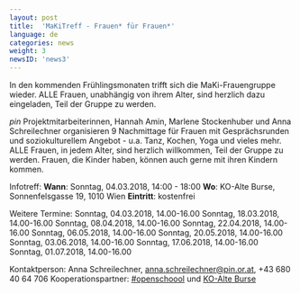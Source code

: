```yaml
---
layout: post
title:  'MaKiTreff - Frauen* für Frauen*'
language: de
categories: news
weight: 3
newsID: 'news3'
---
```


In den kommenden Frühlingsmonaten trifft sich die MaKi-Frauengruppe wieder. ALLE Frauen, unabhängig von ihrem Alter, sind herzlich dazu eingeladen, Teil der Gruppe zu werden.

*pin* Projektmitarbeiterinnen, Hannah Amin, Marlene Stockenhuber und Anna Schreilechner organisieren 9 Nachmittage für Frauen mit Gesprächsrunden und soziokulturellem Angebot - u.a. Tanz, Kochen, Yoga und vieles mehr. ALLE Frauen, in jedem Alter, sind herzlich willkommen, Teil der Gruppe zu werden. Frauen, die Kinder haben, können auch gerne mit ihren Kindern kommen. 

Infotreff:
**Wann**: Sonntag, 04.03.2018, 14:00 - 18:00
**Wo**: KO-Alte Burse, Sonnenfelsgasse 19, 1010 Wien
**Eintritt**: kostenfrei 

Weitere Termine: 
Sonntag, 04.03.2018, 14.00-16.00
Sonntag, 18.03.2018, 14.00-16.00
Sonntag, 08.04.2018, 14.00-16.00
Sonntag, 22.04.2018, 14.00-16.00
Sonntag, 06.05.2018, 14.00-16.00
Sonntag, 20.05.2018, 14.00-16.00
Sonntag, 03.06.2018, 14.00-16.00
Sonntag, 17.06.2018, 14.00-16.00
Sonntag, 01.07.2018, 14.00-16.00


Kontaktperson: Anna Schreilechner, anna.schreilechner@pin.or.at, +43 680 40 64 706
Kooperationspartner: [#openschoool](http://www.openschoool.org) und [KO-Alte Burse](http://www.ko-alteburse.at)
